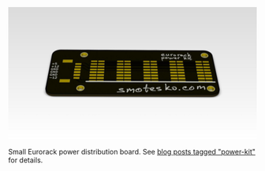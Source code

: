 ![power bus render](https://github.com/smotesko/Kiko-plus/raw/master/images/power-kit/EurorackBus.jpg)

Small Eurorack power distribution board. See [blog posts tagged "power-kit"](https://smotesko.com/tags#power-kit) for details.
